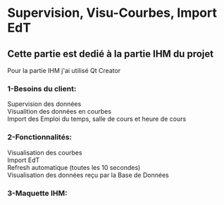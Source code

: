 # Supervision, Visu-Courbes, Import EdT

## Cette partie est dedié à la partie IHM du projet  

Pour la partie IHM j'ai utilisé Qt Creator 

### 1-Besoins du client:  

  Supervision des données  
  Visualition des données en courbes  
  Import des Emploi du temps, salle de cours et heure de cours  
  
### 2-Fonctionnalités:
  
  Visualisation des courbes   
  Import EdT  
  Refresh automatique (toutes les 10 secondes)  
  Visualisation des données reçu par la Base de Données  
  


### 3-Maquette IHM:








